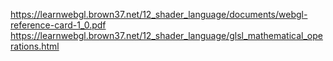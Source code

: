 https://learnwebgl.brown37.net/12_shader_language/documents/webgl-reference-card-1_0.pdf
https://learnwebgl.brown37.net/12_shader_language/glsl_mathematical_operations.html
